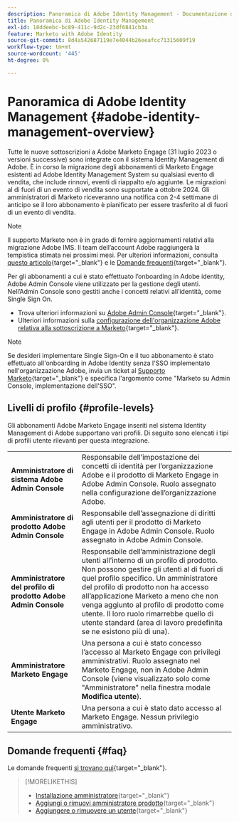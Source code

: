 ```yaml
---
description: Panoramica di Adobe Identity Management - Documentazione di Marketo - Documentazione del prodotto
title: Panoramica di Adobe Identity Management
exl-id: 18ddeebc-bc89-411c-9d2c-23df6841cb3a
feature: Marketo with Adobe Identity
source-git-commit: 8d4a542687119e7e4044b26eeafcc71315609f19
workflow-type: tm+mt
source-wordcount: '445'
ht-degree: 0%

---
```


# Panoramica di Adobe Identity Management {#adobe-identity-management-overview}

Tutte le nuove sottoscrizioni a Adobe Marketo Engage (31 luglio 2023 o versioni successive) sono integrate con il sistema Identity Management di Adobe. È in corso la migrazione degli abbonamenti di Marketo Engage esistenti ad Adobe Identity Management System su qualsiasi evento di vendita, che include rinnovi, eventi di riappalto e/o aggiunte. Le migrazioni al di fuori di un evento di vendita sono supportate a ottobre 2024. Gli amministratori di Marketo riceveranno una notifica con 2-4 settimane di anticipo se il loro abbonamento è pianificato per essere trasferito al di fuori di un evento di vendita.

>[!NOTE]
>
>Il supporto Marketo non è in grado di fornire aggiornamenti relativi alla migrazione Adobe IMS. Il team dell’account Adobe raggiungerà la tempistica stimata nei prossimi mesi. Per ulteriori informazioni, consulta [questo articolo](/help/marketo/product-docs/administration/marketo-with-adobe-identity/subscription-and-user-migration/understanding-marketo-subscription-and-user-migration-to-the-adobe-admin-console.md){target="_blank"} e le [Domande frequenti](/help/marketo/product-docs/administration/marketo-with-adobe-identity/faq.md){target="_blank"}.

Per gli abbonamenti a cui è stato effettuato l’onboarding in Adobe identity, Adobe Admin Console viene utilizzato per la gestione degli utenti. Nell’Admin Console sono gestiti anche i concetti relativi all’identità, come Single Sign On.

* Trova ulteriori informazioni su [Adobe Admin Console](https://helpx.adobe.com/it/enterprise/using/admin-console.html){target="_blank"}.
* Ulteriori informazioni sulla [configurazione dell&#39;organizzazione Adobe relativa alla sottoscrizione a Marketo](https://helpx.adobe.com/it/enterprise/using/set-up-identity.html){target="_blank"}.

>[!NOTE]
>
>Se desideri implementare Single Sign-On e il tuo abbonamento è stato effettuato all&#39;onboarding in Adobe Identity senza l&#39;SSO implementato nell&#39;organizzazione Adobe, invia un ticket al [Supporto Marketo](https://nation.marketo.com/){target="_blank"} e specifica l&#39;argomento come &quot;Marketo su Admin Console, implementazione dell&#39;SSO&quot;.

## Livelli di profilo {#profile-levels}

Gli abbonamenti Adobe Marketo Engage inseriti nel sistema Identity Management di Adobe supportano vari profili. Di seguito sono elencati i tipi di profili utente rilevanti per questa integrazione.

<table>
 <tr>
  <td><strong>Amministratore di sistema Adobe Admin Console</strong></td>
  <td>Responsabile dell’impostazione dei concetti di identità per l’organizzazione Adobe e il prodotto di Marketo Engage in Adobe Admin Console. Ruolo assegnato nella configurazione dell’organizzazione Adobe.</td>
 </tr>
 <tr>
  <td><strong>Amministratore di prodotto Adobe Admin Console</strong></td>
  <td>Responsabile dell’assegnazione di diritti agli utenti per il prodotto di Marketo Engage in Adobe Admin Console. Ruolo assegnato in Adobe Admin Console.</td>
 </tr>
 <tr>
  <td><strong>Amministratore del profilo di prodotto Adobe Admin Console</strong></td>
  <td>Responsabile dell’amministrazione degli utenti all’interno di un profilo di prodotto. Non possono gestire gli utenti al di fuori di quel profilo specifico. Un amministratore del profilo di prodotto non ha accesso all’applicazione Marketo a meno che non venga aggiunto al profilo di prodotto come utente. Il loro ruolo rimarrebbe quello di utente standard (area di lavoro predefinita se ne esistono più di una).
</td>
 </tr>
 <tr>
  <td><strong>Amministratore Marketo Engage</strong></td>
  <td>Una persona a cui è stato concesso l’accesso al Marketo Engage con privilegi amministrativi. Ruolo assegnato nel Marketo Engage, non in Adobe Admin Console (viene visualizzato solo come "Amministratore" nella finestra modale <b>Modifica utente</b>).</td>
 </tr>
 <tr>
  <td><strong>Utente Marketo Engage</strong></td>
  <td>Una persona a cui è stato dato accesso al Marketo Engage. Nessun privilegio amministrativo.</td>
 </tr>
</table>

## Domande frequenti {#faq}

Le domande frequenti [ si trovano qui](/help/marketo/product-docs/administration/marketo-with-adobe-identity/faq.md){target="_blank"}.

>[!MORELIKETHIS]
>
>* [Installazione amministratore](/help/marketo/product-docs/administration/marketo-with-adobe-identity/admin-setup.md){target="_blank"}
>* [Aggiungi o rimuovi amministratore prodotto](/help/marketo/product-docs/administration/marketo-with-adobe-identity/add-or-remove-a-product-admin.md){target="_blank"}
>* [Aggiungere o rimuovere un utente](/help/marketo/product-docs/administration/marketo-with-adobe-identity/add-or-remove-a-user.md){target="_blank"}
